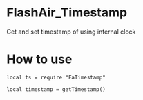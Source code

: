 # FlashAir_Timestamp
Get and set timestamp of using internal clock


How to use
====================
`local ts = require "FaTimestamp"`

`local timestamp = getTimestamp()`


